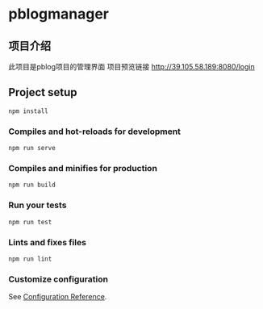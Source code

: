 # pblogmanager
## 项目介绍
此项目是pblog项目的管理界面
项目预览链接
http://39.105.58.189:8080/login

## Project setup
```
npm install
```

### Compiles and hot-reloads for development
```
npm run serve
```

### Compiles and minifies for production
```
npm run build
```

### Run your tests
```
npm run test
```

### Lints and fixes files
```
npm run lint
```

### Customize configuration
See [Configuration Reference](https://cli.vuejs.org/config/).
